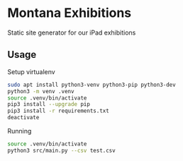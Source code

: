 # Montana Exhibitions

Static site generator for our iPad exhibitions

## Usage

Setup virtualenv
```bash
sudo apt install python3-venv python3-pip python3-dev
python3 -m venv .venv
source .venv/bin/activate
pip3 install --upgrade pip
pip3 install -r requirements.txt
deactivate
```

Running
```bash
source .venv/bin/activate
python3 src/main.py --csv test.csv
```